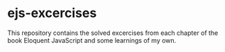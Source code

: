 # ejs-excercises
This repository contains the solved excercises from each chapter of the book Eloquent JavaScript and some learnings of my own.

